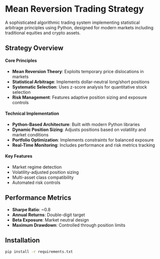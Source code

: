 # Mean Reversion Trading Strategy

A sophisticated algorithmic trading system implementing statistical arbitrage principles using Python, designed for modern markets including traditional equities and crypto assets.

## Strategy Overview

#### Core Principles
- **Mean Reversion Theory**: Exploits temporary price dislocations in markets
- **Statistical Arbitrage**: Implements dollar-neutral long/short positions
- **Systematic Selection**: Uses z-score analysis for quantitative stock selection
- **Risk Management**: Features adaptive position sizing and exposure controls

#### Technical Implementation
- **Python-Based Architecture**: Built with modern Python libraries
- **Dynamic Position Sizing**: Adjusts positions based on volatility and market conditions
- **Portfolio Optimization**: Implements constraints for balanced exposure
- **Real-Time Monitoring**: Includes performance and risk metrics tracking

#### Key Features
- Market regime detection
- Volatility-adjusted position sizing
- Multi-asset class compatibility
- Automated risk controls

## Performance Metrics
- **Sharpe Ratio**: ~0.8
- **Annual Returns**: Double-digit target
- **Beta Exposure**: Market neutral design
- **Maximum Drawdown**: Controlled through position limits

## Installation
```bash
pip install -r requirements.txt
